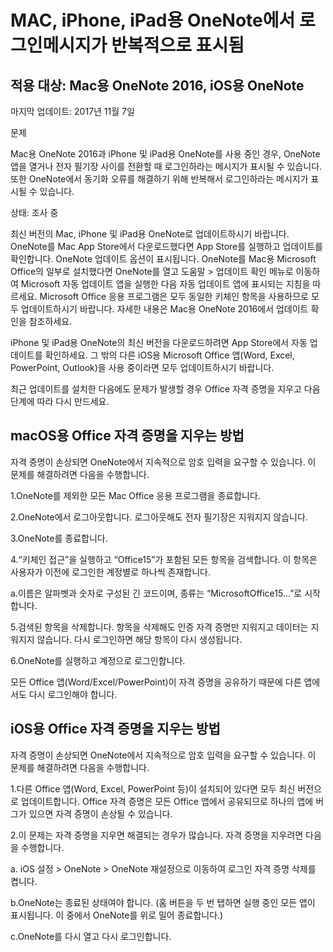 MAC, iPhone, iPad용 OneNote에서 로그인메시지가 반복적으로 표시됨
================================================================

적용 대상: Mac용 OneNote 2016, iOS용 OneNote
--------------------------------------------

마지막 업데이트: 2017년 11월 7일

문제

Mac용 OneNote 2016과 iPhone 및 iPad용 OneNote를 사용 중인 경우, OneNote 앱을 열거나 전자 필기장 사이를 전환할 때 로그인하라는 메시지가 표시될 수 있습니다. 또한 OneNote에서 동기화 오류를 해결하기 위해 반복해서 로그인하라는 메시지가 표시될 수 있습니다.

상태: 조사 중

최신 버전의 Mac, iPhone 및 iPad용 OneNote로 업데이트하시기 바랍니다. OneNote를 Mac App Store에서 다운로드했다면 App Store를 실행하고 업데이트를 확인합니다. OneNote 업데이트 옵션이 표시됩니다. OneNote를 Mac용 Microsoft Office의 일부로 설치했다면 OneNote를 열고 도움말 > 업데이트 확인 메뉴로 이동하여 Microsoft 자동 업데이트 앱을 실행한 다음 자동 업데이트 앱에 표시되는 지침을 따르세요. Microsoft Office 응용 프로그램은 모두 동일한 키체인 항목을 사용하므로 모두 업데이트하시기 바랍니다. 자세한 내용은 Mac용 OneNote 2016에서 업데이트 확인을 참조하세요.

iPhone 및 iPad용 OneNote의 최신 버전을 다운로드하려면 App Store에서 자동 업데이트를 확인하세요. 그 밖의 다른 iOS용 Microsoft Office 앱(Word, Excel, PowerPoint, Outlook)을 사용 중이라면 모두 업데이트하시기 바랍니다.

최근 업데이트를 설치한 다음에도 문제가 발생할 경우 Office 자격 증명을 지우고 다음 단계에 따라 다시 만드세요.

macOS용 Office 자격 증명을 지우는 방법
--------------------------------------

자격 증명이 손상되면 OneNote에서 지속적으로 암호 입력을 요구할 수 있습니다. 이 문제를 해결하려면 다음을 수행합니다.

1.OneNote를 제외한 모든 Mac Office 응용 프로그램을 종료합니다.

2.OneNote에서 로그아웃합니다. 로그아웃해도 전자 필기장은 지워지지 않습니다.

3.OneNote를 종료합니다.

4.“키체인 접근”을 실행하고 “Office15”가 포함된 모든 항목을 검색합니다. 이 항목은 사용자가 이전에 로그인한 계정별로 하나씩 존재합니다.

a.이름은 알파벳과 숫자로 구성된 긴 코드이며, 종류는 “MicrosoftOffice15…”로 시작합니다.

5.검색된 항목을 삭제합니다. 항목을 삭제해도 인증 자격 증명만 지워지고 데이터는 지워지지 않습니다. 다시 로그인하면 해당 항목이 다시 생성됩니다.

6.OneNote를 실행하고 계정으로 로그인합니다.

모든 Office 앱(Word/Excel/PowerPoint)이 자격 증명을 공유하기 때문에 다른 앱에서도 다시 로그인해야 합니다.

iOS용 Office 자격 증명을 지우는 방법
------------------------------------

자격 증명이 손상되면 OneNote에서 지속적으로 암호 입력을 요구할 수 있습니다. 이 문제를 해결하려면 다음을 수행합니다.

1.다른 Office 앱(Word, Excel, PowerPoint 등)이 설치되어 있다면 모두 최신 버전으로 업데이트합니다. Office 자격 증명은 모든 Office 앱에서 공유되므로 하나의 앱에 버그가 있으면 자격 증명이 손상될 수 있습니다.

2.이 문제는 자격 증명을 지우면 해결되는 경우가 많습니다. 자격 증명을 지우려면 다음을 수행합니다.

a. iOS 설정 > OneNote > OneNote 재설정으로 이동하여 로그인 자격 증명 삭제를 켭니다.

b.OneNote는 종료된 상태여야 합니다. (홈 버튼을 두 번 탭하면 실행 중인 모든 앱이 표시됩니다. 이 중에서 OneNote를 위로 밀어 종료합니다.)

c.OneNote를 다시 열고 다시 로그인합니다.
